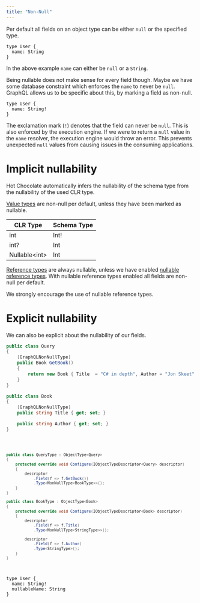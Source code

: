 ```yaml
---
title: "Non-Null"
---
```


Per default all fields on an object type can be either `null` or the specified type.

```sdl
type User {
  name: String
}
```

In the above example `name` can either be `null` or a `String`.

Being nullable does not make sense for every field though. Maybe we have some database constraint which enforces the `name` to never be `null`.
GraphQL allows us to be specific about this, by marking a field as non-null.

```sdl
type User {
  name: String!
}
```

The exclamation mark (`!`) denotes that the field can never be `null`.
This is also enforced by the execution engine. If we were to return a `null` value in the `name` resolver, the execution engine would throw an error. This prevents unexpected `null` values from causing issues in the consuming applications.

# Implicit nullability

Hot Chocolate automatically infers the nullability of the schema type from the nullability of the used CLR type.

[Value types](https://docs.microsoft.com/dotnet/csharp/language-reference/builtin-types/value-types) are non-null per default, unless they have been marked as nullable.

| CLR Type                | Schema Type |
| ----------------------- | ----------- |
| int                     | Int!        |
| int?                    | Int         |
| Nullable&#x3C;int&#x3E; | Int         |

[Reference types](https://docs.microsoft.com/dotnet/csharp/language-reference/keywords/reference-types) are always nullable, unless we have enabled [nullable reference types](https://docs.microsoft.com/dotnet/csharp/nullable-references). With nullable reference types enabled all fields are non-null per default.

We strongly encourage the use of nullable reference types.

# Explicit nullability

We can also be explicit about the nullability of our fields.

<ExampleTabs>
<Annotation>

```csharp
public class Query
{
    [GraphQLNonNullType]
    public Book GetBook()
    {
        return new Book { Title  = "C# in depth", Author = "Jon Skeet" };
    }
}

public class Book
{
    [GraphQLNonNullType]
    public string Title { get; set; }

    public string Author { get; set; }
}
```

</Annotation>
<Code>

```csharp
public class QueryType : ObjectType<Query>
{
    protected override void Configure(IObjectTypeDescriptor<Query> descriptor)
    {
        descriptor
            .Field(f => f.GetBook())
            .Type<NonNullType<BookType>>();
    }
}

public class BookType : ObjectType<Book>
{
    protected override void Configure(IObjectTypeDescriptor<Book> descriptor)
    {
        descriptor
            .Field(f => f.Title)
            .Type<NonNullType<StringType>>();

        descriptor
            .Field(f => f.Author)
            .Type<StringType>();
    }
}
```

</Code>
<Schema>

```sdl
type User {
  name: String!
  nullableName: String
}
```

</Schema>
</ExampleTabs>
